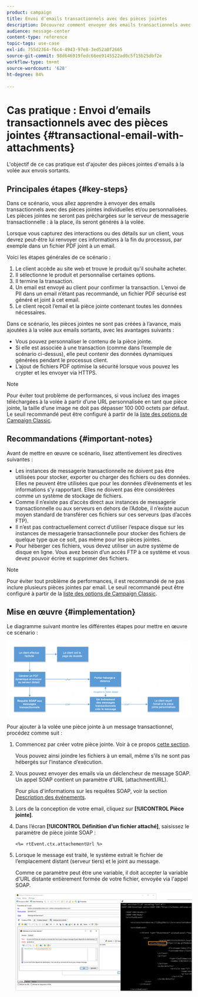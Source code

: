 ```yaml
---
product: campaign
title: Envoi d’emails transactionnels avec des pièces jointes
description: Découvrez comment envoyer des emails transactionnels avec des pièces jointes individuelles et/ou personnalisées à l’aide d’Adobe Campaign Classic.
audience: message-center
content-type: reference
topic-tags: use-case
exl-id: 755d2364-f6c4-4943-97e8-3ed52a0f2665
source-git-commit: 98d646919fedc66ee9145522ad0c5f15b25dbf2e
workflow-type: tm+mt
source-wordcount: '628'
ht-degree: 84%

---
```


# Cas pratique : Envoi d’emails transactionnels avec des pièces jointes {#transactional-email-with-attachments}

L&#39;objectif de ce cas pratique est d&#39;ajouter des pièces jointes d&#39;emails à la volée aux envois sortants.

## Principales étapes {#key-steps}

Dans ce scénario, vous allez apprendre à envoyer des emails transactionnels avec des pièces jointes individuelles et/ou personnalisées. Les pièces jointes ne seront pas préchargées sur le serveur de messagerie transactionnelle : à la place, ils seront générés à la volée.

Lorsque vous capturez des interactions ou des détails sur un client, vous devrez peut-être lui renvoyer ces informations à la fin du processus, par exemple dans un fichier PDF joint à un email.

Voici les étapes générales de ce scénario :

1. Le client accède au site web et trouve le produit qu&#39;il souhaite acheter.
1. Il sélectionne le produit et personnalise certaines options.
1. Il termine la transaction.
1. Un email est envoyé au client pour confirmer la transaction. L’envoi de PII dans un email n’étant pas recommandé, un fichier PDF sécurisé est généré et joint à cet email.
1. Le client reçoit l’email et la pièce jointe contenant toutes les données nécessaires.

Dans ce scénario, les pièces jointes ne sont pas créées à l’avance, mais ajoutées à la volée aux emails sortants, avec les avantages suivants :

* Vous pouvez personnaliser le contenu de la pièce jointe.
* Si elle est associée à une transaction (comme dans l’exemple de scénario ci-dessus), elle peut contenir des données dynamiques générées pendant le processus client.
* L’ajout de fichiers PDF optimise la sécurité lorsque vous pouvez les crypter et les envoyer via HTTPS.

>[!NOTE]
>
>Pour éviter tout problème de performances, si vous incluez des images téléchargées à la volée à partir d’une URL personnalisée en tant que pièce jointe, la taille d’une image ne doit pas dépasser 100 000 octets par défaut. Le seuil recommandé peut être configuré à partir de la [liste des options de Campaign Classic](../../installation/using/configuring-campaign-options.md#delivery).

## Recommandations {#important-notes}

Avant de mettre en œuvre ce scénario, lisez attentivement les directives suivantes :

* Les instances de messagerie transactionnelle ne doivent pas être utilisées pour stocker, exporter ou charger des fichiers ou des données. Elles ne peuvent être utilisées que pour les données d’événements et les informations s’y rapportant. Elles ne doivent pas être considérées comme un système de stockage de fichiers.
* Comme il n’existe pas d’accès direct aux instances de messagerie transactionnelle ou aux serveurs en dehors de l’Adobe, il n’existe aucun moyen standard de transférer ces fichiers sur ces serveurs (pas d’accès FTP).
* Il n’est pas contractuellement correct d’utiliser l’espace disque sur les instances de messagerie transactionnelle pour stocker des fichiers de quelque type que ce soit, pas même pour les pièces jointes.
* Pour héberger ces fichiers, vous devez utiliser un autre système de disque en ligne. Vous avez besoin d’un accès FTP à ce système et vous devez pouvoir écrire et supprimer des fichiers.

>[!NOTE]
>
>Pour éviter tout problème de performances, il est recommandé de ne pas inclure plusieurs pièces jointes par email. Le seuil recommandé peut être configuré à partir de la [liste des options de Campaign Classic](../../installation/using/configuring-campaign-options.md#delivery).

## Mise en œuvre {#implementation}

Le diagramme suivant montre les différentes étapes pour mettre en œuvre ce scénario :

![](assets/message-center-uc1.png)

Pour ajouter à la volée une pièce jointe à un message transactionnel, procédez comme suit :

1. Commencez par créer votre pièce jointe. Voir à ce propos [cette section](../../delivery/using/attaching-files.md#attach-a-personalized-file).

   Vous pouvez ainsi joindre les fichiers à un email, même s’ils ne sont pas hébergés sur l’instance d’exécution.

1. Vous pouvez envoyer des emails via un déclencheur de message SOAP. Un appel SOAP contient un paramètre d&#39;URL (attachmentURL).

   Pour plus d&#39;informations sur les requêtes SOAP, voir la section [Description des événements](../../message-center/using/event-description.md).

1. Lors de la conception de votre email, cliquez sur **[!UICONTROL Pièce jointe]**.

1. Dans l’écran **[!UICONTROL Définition d’un fichier attaché]**, saisissez le paramètre de pièce jointe SOAP :

   ```
   <%= rtEvent.ctx.attachementUrl %>
   ```

1. Lorsque le message est traité, le système extrait le fichier de l’emplacement distant (serveur tiers) et le joint au message.

   Comme ce paramètre peut être une variable, il doit accepter la variable d&#39;URL distante entièrement formée de votre fichier, envoyée via l&#39;appel SOAP.

   ![](assets/message-center-uc2.png)
